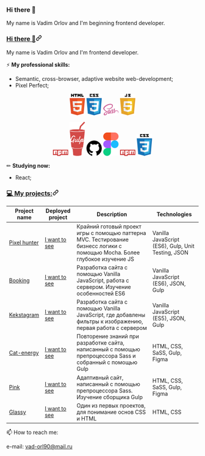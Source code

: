 ### Hi there 👋

My name is Vadim Orlov and I'm beginning frontend developer.

<article class="markdown-body entry-content container-lg f5" itemprop="text"><h3 id="user-content-hi-there-" dir="auto"><a class="heading-link" href="#hi-there-">Hi there 👋<svg class="octicon octicon-link" viewBox="0 0 16 16" version="1.1" width="16" height="16" aria-hidden="true"><path d="m7.775 3.275 1.25-1.25a3.5 3.5 0 1 1 4.95 4.95l-2.5 2.5a3.5 3.5 0 0 1-4.95 0 .751.751 0 0 1 .018-1.042.751.751 0 0 1 1.042-.018 1.998 1.998 0 0 0 2.83 0l2.5-2.5a2.002 2.002 0 0 0-2.83-2.83l-1.25 1.25a.751.751 0 0 1-1.042-.018.751.751 0 0 1-.018-1.042Zm-4.69 9.64a1.998 1.998 0 0 0 2.83 0l1.25-1.25a.751.751 0 0 1 1.042.018.751.751 0 0 1 .018 1.042l-1.25 1.25a3.5 3.5 0 1 1-4.95-4.95l2.5-2.5a3.5 3.5 0 0 1 4.95 0 .751.751 0 0 1-.018 1.042.751.751 0 0 1-1.042.018 1.998 1.998 0 0 0-2.83 0l-2.5 2.5a1.998 1.998 0 0 0 0 2.83Z"></path></svg></a></h3>
<p dir="auto">My name is Vadim Orlov and I'm frontend developer.</p>
<p dir="auto">⚡ <strong>My professional skills:</strong></p>
<ul dir="auto">
<li>Semantic, cross-browser, adaptive website web-development;</li>
<li>Pixel Perfect;</li>
</ul>
<p align="center" dir="auto">
    <img src="https://github.com/Vadim-Orl/Vadim-Orl/blob/main/img/html-5.svg" width="40" style="max-width: 100%;">
    <img src="https://github.com/Vadim-Orl/Vadim-Orl/blob/main/img/css-5.svg" width="40" style="max-width: 100%;">
    <img src="https://github.com/Vadim-Orl/Vadim-Orl/blob/main/img/sass-1.svg" width="40" style="max-width: 100%;">
    <img src="https://github.com/Vadim-Orl/Vadim-Orl/blob/main/img/javascript-4.svg" width="40" style="max-width: 100%;">
</p>
<p align="center" dir="auto">
   <img src="https://github.com/Vadim-Orl/Vadim-Orl/blob/main/img/npm-node-package-manager.svg" width="40" style="max-width: 100%;">
    <img src="https://github.com/Vadim-Orl/Vadim-Orl/blob/main/img/gulp.svg" width="40" style="max-width: 100%;">
    <img src="https://github.com/Vadim-Orl/Vadim-Orl/blob/main/img/github-1.svg" width="40" style="max-width: 100%;">
    <img src="https://github.com/Vadim-Orl/Vadim-Orl/blob/main/img/figma-1.svg" width="40" style="max-width: 100%;">
    <img src="https://github.com/Vadim-Orl/Vadim-Orl/blob/main/img/npm-node-package-manager.svg" width="40" style="max-width: 100%;">
    <img src="https://github.com/Vadim-Orl/Vadim-Orl/blob/main/img/css-5.svg" width="40" style="max-width: 100%;">
</p>
<p dir="auto">✏ <strong>Studying now:</strong></p>
<ul dir="auto">
<li>React;</li>
</ul>
<h3 id="user-content--my-projects" dir="auto"><a class="heading-link" href="#-my-projects">💻 My projects:<svg class="octicon octicon-link" viewBox="0 0 16 16" version="1.1" width="16" height="16" aria-hidden="true"><path d="m7.775 3.275 1.25-1.25a3.5 3.5 0 1 1 4.95 4.95l-2.5 2.5a3.5 3.5 0 0 1-4.95 0 .751.751 0 0 1 .018-1.042.751.751 0 0 1 1.042-.018 1.998 1.998 0 0 0 2.83 0l2.5-2.5a2.002 2.002 0 0 0-2.83-2.83l-1.25 1.25a.751.751 0 0 1-1.042-.018.751.751 0 0 1-.018-1.042Zm-4.69 9.64a1.998 1.998 0 0 0 2.83 0l1.25-1.25a.751.751 0 0 1 1.042.018.751.751 0 0 1 .018 1.042l-1.25 1.25a3.5 3.5 0 1 1-4.95-4.95l2.5-2.5a3.5 3.5 0 0 1 4.95 0 .751.751 0 0 1-.018 1.042.751.751 0 0 1-1.042.018 1.998 1.998 0 0 0-2.83 0l-2.5 2.5a1.998 1.998 0 0 0 0 2.83Z"></path></svg></a></h3>
<table>
<thead>
<tr>
<th>Project name</th>
<th>Deployed project</th>
<th>Description</th>
<th>Technologies</th>
</tr>
</thead>
<tbody>
    <tr>
<td><a href="https://vadim-orl.github.io/pixel_hunter">Pixel hunter</a></td>
<td><a href="https://vadim-orl.github.io/pixel_hunter/public/index.html" rel="nofollow">I want to see</a></td>
<td>Крайний готовый проект игры с помощью паттерна MVC. Тестирование бизнесс логики с помощью Mocha. Более глубокое изучение JS</td>
<td>Vanilla JavaScript (ES6), Gulp, Unit Testing, JSON</td>
</tr>
<tr>
<td><a href="https://github.com/Vadim-Orl/booking">Booking</a></td>
<td><a href="https://vadim-orl.github.io/booking/public/index.html" rel="nofollow">I want to see</a></td>
<td>Разработка сайта с помощью Vanilla JavaScript, работа с сервером. Изучение особенностей ES6</td>
<td>Vanilla JavaScript (ES6), JSON, Gulp</td>
</tr>
<tr>
<td><a href="https://github.com/Vadim-Orl/kekstagram">Kekstagram</a></td>
<td><a href="https://vadim-orl.github.io/kekstagram/public/index.html" rel="nofollow">I want to see</a></td>
<td>Разработка сайта с помощью Vanilla JavaScript, где добавлены фильтры к изображению, первая работа с сервером</td>
<td>Vanilla JavaScript (ES5), JSON, Gulp</td>
</tr>
<tr>
<td><a href="https://github.com/Vadim-Orl/cat-energy">Сat-energy</a></td>
<td><a href="https://vadim-orl.github.io/cat-energy/public/index.html" rel="nofollow">I want to see</a></td>
<td>Повторение знаний при разработке сайта, написанный с помощью препроцессора Sass и собранный с помощью Gulp</td>
<td>HTML, CSS, SaSS, Gulp, Figma</td>
</tr>
<tr>
<td><a href="https://github.com/Vadim-Orl/pink">Pink</a></td>
<td><a href="https://vadim-orl.github.io/pink/public/index.html" rel="nofollow">I want to see</a></td>
<td>Адаптивный сайт, написанный с помощью препроцессора Sass. Изучение сборщика Gulp </td>
<td>HTML, CSS, SaSS, Gulp, Figma</td>
</tr>
<tr>
<td><a href="https://github.com/Vadim-Orl/gllacy">Glassy</a></td>
<td><a href="https://github.com/Vadim-Orl/gllacy/index.html" rel="nofollow">I want to see</a></td>
<td>Один из первых проектов, для понимание основ CSS и HTML</td>
<td>HTML, CSS</td>
</tr>
</tbody>
</table>
<p dir="auto">📫 How to reach me:</p>
<p dir="auto">
    e-mail: <a href="mailto:vad-orl90@mail.ru">vad-orl90@mail.ru</a>
</p>
</article>

<!--
**Vadim-Orl/Vadim-Orl** is a ✨ _special_ ✨ repository because its `README.md` (this file) appears on your GitHub profile.

Here are some ideas to get you started:

- 🔭 I’m currently working on ...
- 🌱 I’m currently learning ...
- 👯 I’m looking to collaborate on ...
- 🤔 I’m looking for help with ...
- 💬 Ask me about ...
- 📫 How to reach me: ...
- 😄 Pronouns: ...
- ⚡ Fun fact: ...
-->
